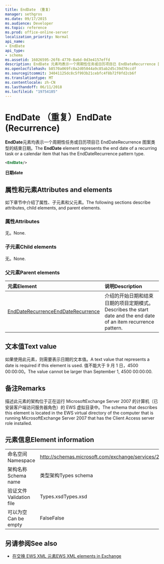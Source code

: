```yaml
---
title: EndDate （重复）
manager: sethgros
ms.date: 09/17/2015
ms.audience: Developer
ms.topic: reference
ms.prod: office-online-server
localization_priority: Normal
api_name:
- EndDate
api_type:
- schema
ms.assetid: 16026595-26f8-4770-8a6d-0d3e4157effd
description: EndDate 元素均表示一个周期性任务或日历项目已 EndDateRecurrence 图案类型的结束日期。
ms.openlocfilehash: b8570a069fc0a2d05044a9c85ab2d5c39d70ccdf
ms.sourcegitcommit: 34041125dc8c5f993b21cebfc4f8b72f0fd2cb6f
ms.translationtype: MT
ms.contentlocale: zh-CN
ms.lasthandoff: 06/11/2018
ms.locfileid: "19754105"
---
```

# <a name="enddate-recurrence"></a><span data-ttu-id="fd0b1-103">EndDate （重复）</span><span class="sxs-lookup"><span data-stu-id="fd0b1-103">EndDate (Recurrence)</span></span>

<span data-ttu-id="fd0b1-104">**EndDate**元素均表示一个周期性任务或日历项目已 EndDateRecurrence 图案类型的结束日期。</span><span class="sxs-lookup"><span data-stu-id="fd0b1-104">The **EndDate** element represents the end date of a recurring task or a calendar item that has the EndDateRecurrence pattern type.</span></span> 
  
```xml
<EndDate/>
```

 <span data-ttu-id="fd0b1-105">**日期**</span><span class="sxs-lookup"><span data-stu-id="fd0b1-105">**date**</span></span>
## <a name="attributes-and-elements"></a><span data-ttu-id="fd0b1-106">属性和元素</span><span class="sxs-lookup"><span data-stu-id="fd0b1-106">Attributes and elements</span></span>

<span data-ttu-id="fd0b1-107">如下章节中介绍了属性、子元素和父元素。</span><span class="sxs-lookup"><span data-stu-id="fd0b1-107">The following sections describe attributes, child elements, and parent elements.</span></span>
  
### <a name="attributes"></a><span data-ttu-id="fd0b1-108">属性</span><span class="sxs-lookup"><span data-stu-id="fd0b1-108">Attributes</span></span>

<span data-ttu-id="fd0b1-109">无。</span><span class="sxs-lookup"><span data-stu-id="fd0b1-109">None.</span></span>
  
### <a name="child-elements"></a><span data-ttu-id="fd0b1-110">子元素</span><span class="sxs-lookup"><span data-stu-id="fd0b1-110">Child elements</span></span>

<span data-ttu-id="fd0b1-111">无。</span><span class="sxs-lookup"><span data-stu-id="fd0b1-111">None.</span></span>
  
### <a name="parent-elements"></a><span data-ttu-id="fd0b1-112">父元素</span><span class="sxs-lookup"><span data-stu-id="fd0b1-112">Parent elements</span></span>

|<span data-ttu-id="fd0b1-113">**元素**</span><span class="sxs-lookup"><span data-stu-id="fd0b1-113">**Element**</span></span>|<span data-ttu-id="fd0b1-114">**说明**</span><span class="sxs-lookup"><span data-stu-id="fd0b1-114">**Description**</span></span>|
|:-----|:-----|
|[<span data-ttu-id="fd0b1-115">EndDateRecurrence</span><span class="sxs-lookup"><span data-stu-id="fd0b1-115">EndDateRecurrence</span></span>](enddaterecurrence.md) <br/> |<span data-ttu-id="fd0b1-116">介绍的开始日期和结束日期的项目定期模式。</span><span class="sxs-lookup"><span data-stu-id="fd0b1-116">Describes the start date and the end date of an item recurrence pattern.</span></span>  <br/> |
   
## <a name="text-value"></a><span data-ttu-id="fd0b1-117">文本值</span><span class="sxs-lookup"><span data-stu-id="fd0b1-117">Text value</span></span>

<span data-ttu-id="fd0b1-118">如果使用此元素，则需要表示日期的文本值。</span><span class="sxs-lookup"><span data-stu-id="fd0b1-118">A text value that represents a date is required if this element is used.</span></span> <span data-ttu-id="fd0b1-119">值不能大于 9 月 1 日，4500 00:00:00。</span><span class="sxs-lookup"><span data-stu-id="fd0b1-119">The value cannot be larger than September 1, 4500 00:00:00.</span></span>
  
## <a name="remarks"></a><span data-ttu-id="fd0b1-120">备注</span><span class="sxs-lookup"><span data-stu-id="fd0b1-120">Remarks</span></span>

<span data-ttu-id="fd0b1-121">描述此元素的架构位于正在运行 MicrosoftExchange Server 2007 的计算机（已安装客户端访问服务器角色）的 EWS 虚拟目录中。</span><span class="sxs-lookup"><span data-stu-id="fd0b1-121">The schema that describes this element is located in the EWS virtual directory of the computer that is running MicrosoftExchange Server 2007 that has the Client Access server role installed.</span></span>
  
## <a name="element-information"></a><span data-ttu-id="fd0b1-122">元素信息</span><span class="sxs-lookup"><span data-stu-id="fd0b1-122">Element information</span></span>

|||
|:-----|:-----|
|<span data-ttu-id="fd0b1-123">命名空间</span><span class="sxs-lookup"><span data-stu-id="fd0b1-123">Namespace</span></span>  <br/> |http://schemas.microsoft.com/exchange/services/2006/types  <br/> |
|<span data-ttu-id="fd0b1-124">架构名称</span><span class="sxs-lookup"><span data-stu-id="fd0b1-124">Schema name</span></span>  <br/> |<span data-ttu-id="fd0b1-125">类型架构</span><span class="sxs-lookup"><span data-stu-id="fd0b1-125">Types schema</span></span>  <br/> |
|<span data-ttu-id="fd0b1-126">验证文件</span><span class="sxs-lookup"><span data-stu-id="fd0b1-126">Validation file</span></span>  <br/> |<span data-ttu-id="fd0b1-127">Types.xsd</span><span class="sxs-lookup"><span data-stu-id="fd0b1-127">Types.xsd</span></span>  <br/> |
|<span data-ttu-id="fd0b1-128">可以为空</span><span class="sxs-lookup"><span data-stu-id="fd0b1-128">Can be empty</span></span>  <br/> |<span data-ttu-id="fd0b1-129">False</span><span class="sxs-lookup"><span data-stu-id="fd0b1-129">False</span></span>  <br/> |
   
## <a name="see-also"></a><span data-ttu-id="fd0b1-130">另请参阅</span><span class="sxs-lookup"><span data-stu-id="fd0b1-130">See also</span></span>



- [<span data-ttu-id="fd0b1-131">在交换 EWS XML 元素</span><span class="sxs-lookup"><span data-stu-id="fd0b1-131">EWS XML elements in Exchange</span></span>](ews-xml-elements-in-exchange.md)


